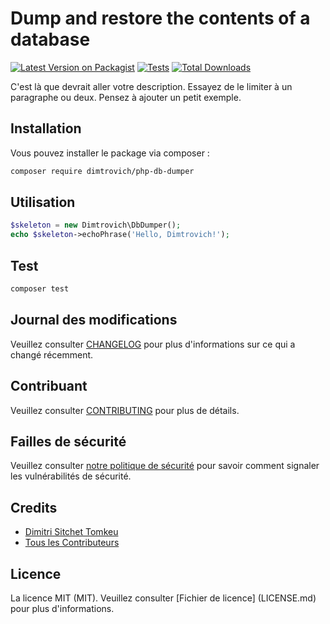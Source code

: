 # Dump and restore the contents of a database

[![Latest Version on Packagist](https://img.shields.io/packagist/v/dimtrovich/php-db-dumper.svg?style=flat-square)](https://packagist.org/packages/dimtrovich/php-db-dumper)
[![Tests](https://img.shields.io/github/actions/workflow/status/dimtrovich/php-db-dumper/run-tests.yml?branch=main&label=tests&style=flat-square)](https://github.com/dimtrovich/php-db-dumper/actions/workflows/run-tests.yml)
[![Total Downloads](https://img.shields.io/packagist/dt/dimtrovich/php-db-dumper.svg?style=flat-square)](https://packagist.org/packages/dimtrovich/php-db-dumper)

C'est là que devrait aller votre description. Essayez de le limiter à un paragraphe ou deux. Pensez à ajouter un petit exemple.

## Installation

Vous pouvez installer le package via composer :

```bash
composer require dimtrovich/php-db-dumper
```

## Utilisation

```php
$skeleton = new Dimtrovich\DbDumper();
echo $skeleton->echoPhrase('Hello, Dimtrovich!');
```

## Test

```bash
composer test
```

## Journal des modifications

Veuillez consulter [CHANGELOG](CHANGELOG.md) pour plus d'informations sur ce qui a changé récemment.

## Contribuant

Veuillez consulter [CONTRIBUTING](CONTRIBUTING.md) pour plus de détails.

## Failles de sécurité

Veuillez consulter [notre politique de sécurité](../../security/policy) pour savoir comment signaler les vulnérabilités de sécurité.

## Credits

- [Dimitri Sitchet Tomkeu](https://github.com/dimtrovich)
- [Tous les Contributeurs](../../contributors)

## Licence

La licence MIT (MIT). Veuillez consulter [Fichier de licence] (LICENSE.md) pour plus d'informations.
